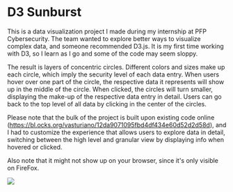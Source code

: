 # D3 Sunburst
This is a data visualization project I made during my internship at PFP Cybersecurity. 
The team wanted to explore better ways to visualize complex data, and someone recommended D3.js.
It is my first time working with D3, so I learn as I go and some of the code may seem sloppy.

The result is layers of concentric circles. 
Different colors and sizes make up each circle, which imply the security level of each data entry.
When users hover over one part of the circle, the respective data it represents will show up in the middle of the circle.
When clicked, the circles will turn smaller, displaying the make-up of the respective data entry in detail.
Users can go back to the top level of all data by clicking in the center of the circles.

Please note that the bulk of the project is built upon existing code online (https://bl.ocks.org/vasturiano/12da9071095fbd4df434e60d52d2d58d),
and I had to customize the experience that allows users to explore data in detail, switching between the high level and granular view by displaying info when hovered or clicked.

Also note that it might not show up on your browser, since it's only visible on FireFox.

![](sunburst.gif)
